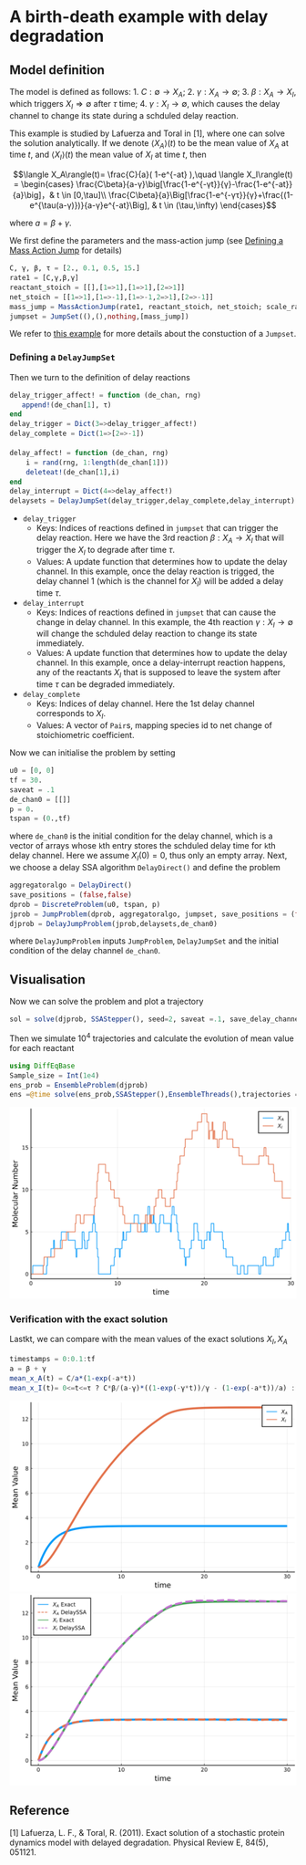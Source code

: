 # A birth-death example with delay degradation

## Model definition

The model is defined as follows: 1. $C:\emptyset \rightarrow X_A$; 2. $\gamma : X_A \rightarrow \emptyset$; 3. $\beta : X_A \rightarrow  X_I$, which triggers $X_I\Rightarrow \emptyset$ after $\tau$ time; 4. $\gamma: X_I \rightarrow \emptyset$, which causes the delay channel to change its state during a schduled delay reaction.

This example is studied by Lafuerza and Toral in [1], where one can solve the solution analytically. If we denote $\langle X_A\rangle(t)$ to be the mean value of $X_A$ at time $t$, and $\langle X_I\rangle(t)$ the mean value of $X_I$ at time $t$, then
```math
\langle X_A\rangle(t)= \frac{C}{a}( 1-e^{-at} ),\quad \langle X_I\rangle(t) = \begin{cases}
\frac{C\beta}{a-γ}\big[\frac{1-e^{-γt}}{γ}-\frac{1-e^{-at}}{a}\big]，& t \in [0,\tau]\\
\frac{C\beta}{a}\Big[\frac{1-e^{-γτ}}{γ}+\frac{(1-e^{\tau(a-γ)})}{a-γ}e^{-at}\Big], & t \in (\tau,\infty)
\end{cases}
```
where $a = β + γ$.

We first define the parameters and the mass-action jump (see [Defining a Mass Action Jump](https://diffeq.sciml.ai/stable/types/jump_types/#Defining-a-Mass-Action-Jump) for details)

```julia
C, γ, β, τ = [2., 0.1, 0.5, 15.]
rate1 = [C,γ,β,γ]
reactant_stoich = [[],[1=>1],[1=>1],[2=>1]]
net_stoich = [[1=>1],[1=>-1],[1=>-1,2=>1],[2=>-1]]
mass_jump = MassActionJump(rate1, reactant_stoich, net_stoich; scale_rates =false)
jumpset = JumpSet((),(),nothing,[mass_jump])
```
We refer to [this example](https://palmtree2013.github.io/DelaySSAToolkit.jl/dev/tutorials/tutorials/#Markovian-part) for more details about the constuction of a `Jumpset`.

### Defining a `DelayJumpSet`

Then we turn to the definition of delay reactions

```julia
delay_trigger_affect! = function (de_chan, rng)
   append!(de_chan[1], τ)
end
delay_trigger = Dict(3=>delay_trigger_affect!)
delay_complete = Dict(1=>[2=>-1]) 

delay_affect! = function (de_chan, rng)
    i = rand(rng, 1:length(de_chan[1]))
    deleteat!(de_chan[1],i)
end
delay_interrupt = Dict(4=>delay_affect!) 
delaysets = DelayJumpSet(delay_trigger,delay_complete,delay_interrupt)
```

- `delay_trigger`  
  - Keys: Indices of reactions defined in `jumpset` that can trigger the delay reaction. Here we have the 3rd reaction $\beta: X_A \rightarrow X_I$ that will trigger the $X_I$ to degrade after time $\tau$.
  - Values: A update function that determines how to update the delay channel. In this example, once the delay reaction is trigged, the delay channel 1 (which is the channel for $X_I$) will be added a delay time $\tau$.			
- `delay_interrupt`
  - Keys: Indices of reactions defined in `jumpset` that can cause the change in delay channel. In this example, the 4th reaction $\gamma : X_I \rightarrow \emptyset$ will change the schduled delay reaction to change its state immediately.
  - Values: A update function that determines how to update the delay channel. In this example, once a delay-interrupt reaction happens, any of the reactants $X_I$ that is supposed to leave the system after time $\tau$ can be degraded immediately.  
- `delay_complete` 
  - Keys: Indices of delay channel. Here the 1st delay channel corresponds to $X_I$.
  - Values: A vector of `Pair`s, mapping species id to net change of stoichiometric coefficient.

Now we can initialise the problem by setting 

```julia
u0 = [0, 0]
tf = 30.
saveat = .1
de_chan0 = [[]]
p = 0.
tspan = (0.,tf)
```
where `de_chan0` is the initial condition for the delay channel, which is a vector of arrays whose `k`th entry stores the schduled delay time for `k`th delay channel. Here we assume $X_I(0) = 0$, thus only an empty array.
Next, we choose a delay SSA algorithm `DelayDirect()` and define the problem

```julia
aggregatoralgo = DelayDirect()
save_positions = (false,false)
dprob = DiscreteProblem(u0, tspan, p)
jprob = JumpProblem(dprob, aggregatoralgo, jumpset, save_positions = (false,false))
djprob = DelayJumpProblem(jprob,delaysets,de_chan0)
```
where `DelayJumpProblem` inputs `JumpProblem`, `DelayJumpSet` and the initial condition of the delay channel `de_chan0`.

## Visualisation

Now we can solve the problem and plot a trajectory

```julia
sol = solve(djprob, SSAStepper(), seed=2, saveat =.1, save_delay_channel = false)
```

Then we simulate $10^4$ trajectories and calculate the evolution of mean value for each reactant

```julia
using DiffEqBase
Sample_size = Int(1e4)
ens_prob = EnsembleProblem(djprob)
ens =@time solve(ens_prob,SSAStepper(),EnsembleThreads(),trajectories = Sample_size, saveat = .1, save_delay_channel =false)
```
![degradation1](../assets/delay_degradation1.svg)

### Verification with the exact solution
Lastkt, we can compare with the mean values of the exact solutions $X_I, X_A$
```julia
timestamps = 0:0.1:tf
a = β + γ 
mean_x_A(t) = C/a*(1-exp(-a*t))
mean_x_I(t)= 0<=t<=τ ? C*β/(a-γ)*((1-exp(-γ*t))/γ - (1-exp(-a*t))/a) : C*β/a*((1-exp(-γ*τ))/γ + exp(-a*t)*(1-exp((a-γ)τ))/(a-γ))
```
![degradation2](../assets/delay_degradation2.svg)
![degradation3](../assets/delay_degradation3.svg)



## Reference
[1] Lafuerza, L. F., & Toral, R. (2011). Exact solution of a stochastic protein dynamics model with delayed degradation. Physical Review E, 84(5), 051121.